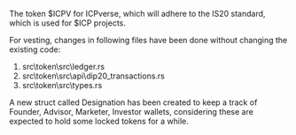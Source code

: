 The token $ICPV for ICPverse, which will adhere to the IS20 standard, which is used for $ICP projects.

For vesting, changes in following files have been done without changing the existing code:
1. src\token\src\ledger.rs
2. src\token\src\api\dip20_transactions.rs
3. src\token\src\types.rs

A new struct called Designation has been created to keep a track of Founder, Advisor, Marketer, Investor wallets, considering these are expected to hold some locked tokens for a while.
